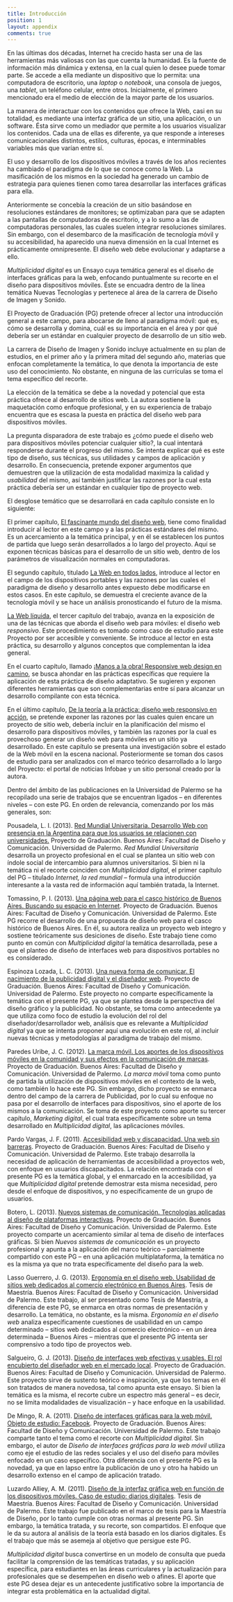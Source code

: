 ```yaml
---
title: Introducción
position: 1
layout: appendix
comments: true
---
```


En las últimas dos décadas, Internet ha crecido hasta ser una de las herramientas más valiosas con las que cuenta la humanidad. Es la fuente de información más dinámica y extensa, en la cual quien lo desee puede tomar parte. Se accede a ella mediante un dispositivo que lo permita: una computadora de escritorio, una _laptop_ o _notebook_, una consola de juegos, una _tablet_, un teléfono celular, entre otros. Inicialmente, el primero mencionado era el medio de elección de la mayor parte de los usuarios.

La manera de interactuar con los contenidos que ofrece la Web, casi en su totalidad, es mediante una interfaz gráfica de un sitio, una aplicación, o un software. Ésta sirve como un mediador que permite a los usuarios visualizar los contenidos. Cada una de ellas es diferente, ya que responde a intereses comunicacionales distintos, estilos, culturas, épocas, e interminables variables más que varían entre sí.

El uso y desarrollo de los dispositivos móviles a través de los años recientes ha cambiado el paradigma de lo que se conoce como la Web. La masificación de los mismos en la sociedad ha generado un cambio de estrategia para quienes tienen como tarea desarrollar las interfaces gráficas para ella.

Anteriormente se concebía la creación de un sitio basándose en resoluciones estándares de monitores; se optimizaban para que se adapten a las pantallas de computadoras de escritorio, y a lo sumo a las de computadoras personales, las cuales suelen integrar resoluciones similares. Sin embargo, con el desembarco de la masificación de tecnología móvil y su accesibilidad, ha aparecido una nueva dimensión en la cual Internet es prácticamente omnipresente. El diseño web debe evolucionar y adaptarse a ello.

_Multiplicidad digital_ es un Ensayo cuya temática general es el diseño de interfaces gráficas para la web, enfocando puntualmente su recorte en el diseño para dispositivos móviles. Éste se encuadra dentro de la línea temática Nuevas Tecnologías y pertenece al área de la carrera de Diseño de Imagen y Sonido.

El Proyecto de Graduación (PG) pretende ofrecer al lector una introducción general a este campo, para abocarse de lleno al paradigma móvil: qué es, cómo se desarrolla y domina, cuál es su importancia en el área y por qué debería ser un estándar en cualquier proyecto de desarrollo de un sitio web.

La carrera de Diseño de Imagen y Sonido incluye actualmente en su plan de estudios, en el primer año y la primera mitad del segundo año, materias que enfocan completamente la temática, lo que denota la importancia de este uso del conocimiento. No obstante, en ninguna de las currículas se toma el tema específico del recorte.

La elección de la temática se debe a la novedad y potencial que esta práctica ofrece al desarrollo de sitios web. La autora sostiene la maquetación como enfoque profesional, y en su experiencia de trabajo encuentra que es escasa la puesta en práctica del diseño web para dispositivos móviles.

La pregunta disparadora de este trabajo es ¿cómo puede el diseño web para dispositivos móviles potenciar cualquier sitio?, la cual intentará responderse durante el progreso del mismo. Se intenta explicar qué es este tipo de diseño, sus técnicas, sus utilidades y campos de aplicación y desarrollo. En consecuencia, pretende exponer argumentos que demuestren que la utilización de esta modalidad maximiza la calidad y _usabilidad_ del mismo, así también justificar las razones por la cual esta práctica debería ser un estándar en cualquier tipo de proyecto web.

El desglose temático que se desarrollará en cada capítulo consiste en lo siguiente:

El primer capítulo, [El fascinante mundo del diseño web](../fascinante-mundo/), tiene como finalidad introducir al lector en este campo y a las prácticas estándares del mismo. Es un acercamiento a la temática principal, y en él se establecen los puntos de partida que luego serán desarrollados a lo largo del proyecto. Aquí se exponen técnicas básicas para el desarrollo de un sitio web, dentro de los parámetros de visualización normales en computadoras.

El segundo capítulo, titulado [La Web en todos lados](../en-todos-lados/), introduce al lector en el campo de los dispositivos portables y las razones por las cuales el paradigma de diseño y desarrollo antes expuesto debe modificarse en estos casos. En este capítulo, se demuestra el creciente avance de la tecnología móvil y se hace un análisis pronosticando el futuro de la misma.

[La Web líquida](../web-liquida/), el tercer capítulo del trabajo, avanza en la exposición de una de las técnicas que aborda el diseño web para móviles: el diseño web _responsivo_. Este procedimiento es tomado como caso de estudio para este Proyecto por ser accesible y conveniente. Se introduce al lector en esta práctica, su desarrollo y algunos conceptos que complementan la idea general.

En el cuarto capítulo, llamado [¡Manos a la obra! Responsive web design en camino](../rwd-en-camino/), se busca ahondar en las prácticas específicas que requiere la aplicación de esta práctica de diseño adaptativo. Se sugieren y exponen diferentes herramientas que son complementarias entre sí para alcanzar un desarrollo compilante con esta técnica.

En el último capítulo, [De la teoría a la práctica: diseño web responsivo en acción](../teoria-a-la-practica/), se pretende exponer las razones por las cuales quien encare un proyecto de sitio web, debería incluir en la planificación del mismo el desarrollo para dispositivos móviles, y también las razones por la cual es provechoso generar un diseño web para móviles en un sitio ya desarrollado. En este capítulo se presenta una investigación sobre el estado de la Web móvil en la escena nacional. Posteriormente se toman dos casos de estudio para ser analizados con el marco teórico desarrollado a lo largo del Proyecto: el portal de noticias Infobae y un sitio personal creado por la autora.

Dentro del ámbito de las publicaciones en la Universidad de Palermo se ha recopilado una serie de trabajos que se encuentran ligados – en diferentes niveles – con este PG. En orden de relevancia, comenzando por los más generales, son:

Pousadela, L. I. (2013). [Red Mundial Universitaria. Desarrollo Web con presencia en la Argentina para que los usuarios se relacionen con universidades.](http://fido.palermo.edu/servicios_dyc/catalogo_de_proyectos/detalle_proyecto.php?id_proyecto=1647) Proyecto de Graduación. Buenos Aires: Facultad de Diseño y Comunicación. Universidad de Palermo. _Red Mundial Universitaria_ desarrolla un proyecto profesional en el cual se plantea un sitio web con índole social de intercambio para alumnos universitarios. Si bien ni la temática ni el recorte coinciden con _Multiplicidad digital_, el primer capítulo del PG – titulado _Internet, la red mundial_ – formula una introducción interesante a la vasta red de información aquí también tratada, la Internet.

Tomassino, P. I. (2013). [Una página web para el casco histórico de Buenos Aires. Buscando su espacio en Internet](http://fido.palermo.edu/servicios_dyc/catalogo_de_proyectos/detalle_proyecto.php?id_proyecto=1672). Proyecto de Graduación. Buenos Aires: Facultad de Diseño y Comunicación. Universidad de Palermo. Este PG recorre el desarrollo de una propuesta de diseño web para el casco histórico de Buenos Aires. En él, su autora realiza un proyecto web íntegro y sostiene teóricamente sus desiciones de diseño. Este trabajo tiene como punto en común con _Multiplicidad digital_ la temática desarrollada, pese a que el planteo de diseño de interfaces web para dispositivos portables no es considerado.

Espinoza Lozada, L. C. (2013). [Una nueva forma de comunicar. El nacimiento de la publicidad digital y el diseñador web](http://fido.palermo.edu/servicios_dyc/proyectograduacion/detalle_proyecto.php?id_proyecto=1722). Proyecto de Graduación. Buenos Aires: Facultad de Diseño y Comunicación. Universidad de Palermo. Este proyecto no comparte específicamente la temática con el presente PG, ya que se plantea desde la perspectiva del diseño gráfico y la publicidad. No obstante, se toma como antecedente ya que utiliza como foco de estudio la evolución del rol del diseñador/desarrollador web, análisis que es relevante a _Multiplicidad digital_ ya que se intenta proponer aquí una evolución en este rol, al incluir nuevas técnicas y metodologías al paradigma de trabajo del mismo.

Paredes Uribe, J. C. (2012). [La marca móvil. Los aportes de los dispositivos móviles en la comunidad y sus efectos en la comunicación de marcas](http://fido.palermo.edu/servicios_dyc/proyectograduacion/detalle_proyecto.php?id_proyecto=1489). Proyecto de Graduación. Buenos Aires: Facultad de Diseño y Comunicación. Universidad de Palermo. _La marca móvil_ toma como punto de partida la utilización de dispositivos móviles en el contexto de la web, como también lo hace este PG. Sin embargo, dicho proyecto se enmarca dentro del campo de la carrera de Publicidad, por lo cual su enfoque no pasa por el desarrollo de interfaces para dispositivos, sino el aporte de los mismos a la comunicación. Se toma de este proyecto como aporte su tercer capítulo, _Marketing digital_, el cual trata específicamente sobre un tema desarrollado en _Multiplicidad digital_, las aplicaciones móviles.

Pardo Vargas, J. F. (2011). [Accesibilidad web y discapacidad. Una web sin barreras](http://fido.palermo.edu/servicios_dyc/proyectograduacion/detalle_proyecto.php?id_proyecto=255). Proyecto de Graduación. Buenos Aires: Facultad de Diseño y Comunicación. Universidad de Palermo. Este trabajo desarrolla la necesidad de aplicación de herramientas de accesibilidad a proyectos web, con enfoque en usuarios discapacitados. La relación encontrada con el presente PG es la temática global, y el enmarcado en la accesibilidad, ya que _Multiplicidad digital_ pretende demostrar esta misma necesidad, pero desde el enfoque de dispositivos, y no específicamente de un grupo de usuarios.

Botero, L. (2013). [Nuevos sistemas de comunicación. Tecnologías aplicadas al diseño de plataformas interactivas](http://fido.palermo.edu/servicios_dyc/proyectograduacion/detalle_proyecto.php?id_proyecto=1575). Proyecto de Graduación. Buenos Aires: Facultad de Diseño y Comunicación. Universidad de Palermo. Este proyecto comparte un acercamiento similar al tema de diseño de interfaces gráficas. Si bien _Nuevos sistemas de comunicación_ es un proyecto profesional y apunta a la aplicación del marco teórico – parcialmente compartido con este PG – en una aplicación multiplataforma, la temática no es la misma ya que no trata específicamente del diseño para la web.

Lasso Guerrero, J. G. (2013). [Ergonomía en el diseño web. Usabilidad de sitios web dedicados al comercio electrónico en Buenos Aires](http://fido.palermo.edu/servicios_dyc/publicacionesdc/vista/detalle_articulo.php?id_articulo=8440&id_libro=388). Tesis de Maestría. Buenos Aires: Facultad de Diseño y Comunicación. Universidad de Palermo. Este trabajo, al ser presentado como Tesis de Maestría, a diferencia de este PG, se enmarca en otras normas de presentación y desarrollo. La temática, no obstante, es la misma. _Ergonomía en el diseño web_ analiza específicamente cuestiones de usabilidad en un campo determinado – sitios web dedicados al comercio electrónico – en un área determinada – Buenos Aires – mientras que el presente PG intenta ser comprensivo a todo tipo de proyectos web.

Salgueiro, G. J. (2013). [Diseño de interfaces web efectivas y usables. El rol encubierto del diseñador web en el mercado local](http://fido.palermo.edu/servicios_dyc/catalogo_de_proyectos/detalle_proyecto.php?id_proyecto=2048). Proyecto de Graduación. Buenos Aires: Facultad de Diseño y Comunicación. Universidad de Palermo. Este proyecto sirve de sustento teórico e inspiración, ya que los temas en él son tratados de manera novedosa, tal como apunta este ensayo. Si bien la temática es la misma, el recorte cubre un espectro más general – es decir, no se limita modalidades de visualización – y hace enfoque en la usabilidad.

De Mingo, R. A. (2011). [Diseño de interfaces gráficas para la web móvil. Objeto de estudio: Facebook](http://fido.palermo.edu/servicios_dyc/proyectograduacion/detalle_proyecto.php?id_proyecto=93). Proyecto de Graduación. Buenos Aires: Facultad de Diseño y Comunicación. Universidad de Palermo. Este trabajo comparte tanto el tema como el recorte con _Multiplicidad digital_. Sin embargo, el autor de _Diseño de interfaces gráficas para la web móvil_ utiliza como eje el estudio de las redes sociales y el uso del diseño para móviles enfocado en un caso específico. Otra diferencia con el presente PG es la novedad, ya que en lapso entre la publicación de uno y otro ha habido un desarrollo extenso en el campo de aplicación tratado.

Luzardo Alliey, A. M. (2011). [Diseño de la interfaz gráfica web en función de los dispositivos móviles. Caso de estudio: diarios digitales](http://fido.palermo.edu/servicios_dyc/catalogo_investigacion/detalle_proyecto.php?id_proyecto=1098). Tesis de Maestría. Buenos Aires: Facultad de Diseño y Comunicación. Universidad de Palermo. Este trabajo fue publicado en el  marco de tesis para la Maestría de Diseño, por lo tanto cumple con otras normas al presente PG. Sin embargo, la temática tratada, y su recorte, son compartidos. El enfoque que le da su autora al análisis de la teoría está basado en los diarios digitales. Es el trabajo que más se asemeja al objetivo que persigue este PG.

_Multiplicidad digital_ busca convertirse en un modelo de consulta que pueda facilitar la comprensión de las temáticas tratadas, y su aplicación específica, para estudiantes en las áreas curriculares y la actualización para profesionales que se desempeñen en diseño web o afines. El aporte que este PG desea dejar es un antecedente justificativo sobre la importancia de integrar esta problemática en la actualidad digital.
